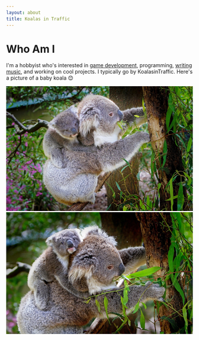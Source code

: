 ```yaml
---
layout: about
title: Koalas in Traffic
---
```


# Who Am I

I'm a hobbyist who's interested in [game development](https://store.steampowered.com/search/?developer=Koalas%20in%20Traffic), programming, [writing music](https://koalasintraffic.bandcamp.com/), and working on cool projects. I typically go by KoalasinTraffic. Here's a picture of a baby koala &#128522;

<img src="/assets/images/koala-61190_960_720.jpg" alt="koala-61190_960_720.jpg">

<img src="/assets/images/koalas-61189_960_720.jpg" alt="koalas-61189_960_720.jpg">
